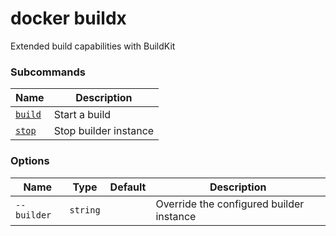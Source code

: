 # docker buildx

<!---MARKER_GEN_START-->
Extended build capabilities with BuildKit

### Subcommands

| Name | Description |
| --- | --- |
| [`build`](buildx_build.md) | Start a build |
| [`stop`](buildx_stop.md) | Stop builder instance |


### Options

| Name | Type | Default | Description |
| --- | --- | --- | --- |
| `--builder` | `string` |  | Override the configured builder instance |


<!---MARKER_GEN_END-->

